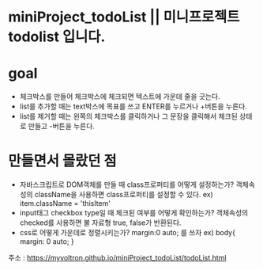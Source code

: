 # miniProject_todoList || 미니프로젝트 todolist 입니다. 

# goal 
+ 체크박스를 만들어 체크박스에 체크되면 텍스트에 가운데 줄을 긋는다. 
+ list를 추가할 때는 text박스에 목표를 쓰고 ENTER를 누르거나 +버튼을 누른다.
+ list를 제거할 때는 왼쪽의 체크박스를 클릭하거나 그 문장을 클릭해서 체크된 상태로 만들고 -버튼을 누른다.

# 만들면서 몰랐던 점 
+ 자바스크립트로 DOM객체를 만들 때 class프로퍼티를 어떻게 설정하는가? 
  객체속성의 className을 사용하면 class프로퍼티를 설정할 수 있다. ex) item.className = 'thisItem'
+ input태그 checkbox type일 때 체크된 여부를 어떻게 확인하는가?
  객체속성의 checked를 사용하면 불 자료형 true, false가 반환된다.
+ css로 어떻게 가운데로 정렬시키는가? 
  margin:0 auto; 를 쓰자 ex) body{ margin: 0 auto; } 
  
주소 : https://myvoltron.github.io/miniProject_todoList/todoList.html
